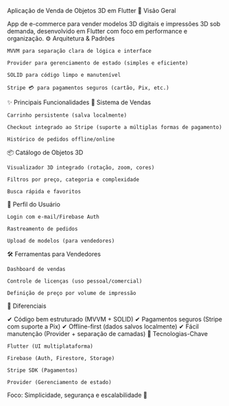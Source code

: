 Aplicação de Venda de Objetos 3D em Flutter
📱 Visão Geral

App de e-commerce para vender modelos 3D digitais e impressões 3D sob demanda, desenvolvido em Flutter com foco em performance e organização.
⚙️ Arquitetura & Padrões

    MVVM para separação clara de lógica e interface

    Provider para gerenciamento de estado (simples e eficiente)

    SOLID para código limpo e manutenível

    Stripe 💳 para pagamentos seguros (cartão, Pix, etc.)

✨ Principais Funcionalidades
🛒 Sistema de Vendas

    Carrinho persistente (salva localmente)

    Checkout integrado ao Stripe (suporte a múltiplas formas de pagamento)

    Histórico de pedidos offline/online

📦 Catálogo de Objetos 3D

    Visualizador 3D integrado (rotação, zoom, cores)

    Filtros por preço, categoria e complexidade

    Busca rápida e favoritos

👤 Perfil do Usuário

    Login com e-mail/Firebase Auth

    Rastreamento de pedidos

    Upload de modelos (para vendedores)

🛠️ Ferramentas para Vendedores

    Dashboard de vendas

    Controle de licenças (uso pessoal/comercial)

    Definição de preço por volume de impressão

🚀 Diferenciais

✔ Código bem estruturado (MVVM + SOLID)
✔ Pagamentos seguros (Stripe com suporte a Pix)
✔ Offline-first (dados salvos localmente)
✔ Fácil manutenção (Provider + separação de camadas)
🔧 Tecnologias-Chave

    Flutter (UI multiplataforma)

    Firebase (Auth, Firestore, Storage)

    Stripe SDK (Pagamentos)

    Provider (Gerenciamento de estado)

Foco: Simplicidade, segurança e escalabilidade 🚀
